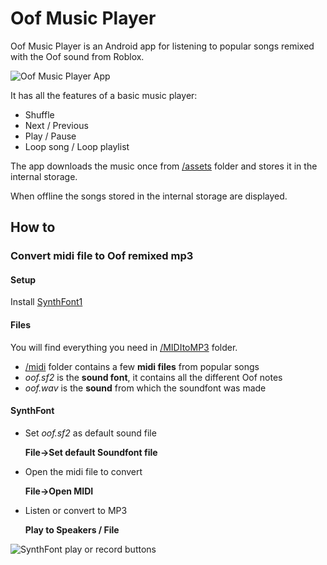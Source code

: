 # Oof Music Player

Oof Music Player is an Android app for listening to popular songs remixed with the Oof sound from Roblox.

![Oof Music Player App](https://i.imgur.com/tqelMz8l.jpg)

It has all the features of a basic music player:
- Shuffle
- Next / Previous
- Play / Pause
- Loop song / Loop playlist

The app downloads the music once from [/assets](https://github.com/DaniLecx/OofMusicPlayer/tree/master/assets) folder and stores it in the internal storage.

When offline the songs stored in the internal storage are displayed.

## How to 

### Convert midi file to Oof remixed mp3

#### Setup

Install [SynthFont1](http://www.synthfont.com/Downloads.html)

#### Files
You will find everything you need in [/MIDItoMP3](https://github.com/DaniLecx/OofMusicPlayer/tree/master/MIDItoMP3) folder.

- [/midi](https://github.com/DaniLecx/OofMusicPlayer/tree/master/MIDItoMP3/midi) folder contains a few **midi files** from popular songs
- *oof.sf2* is the **sound font**, it contains all the different Oof notes
- *oof.wav* is the **sound** from which the soundfont was made

#### SynthFont

- Set *oof.sf2* as default sound file 

  **File->Set default Soundfont file**

- Open the midi file to convert 

  **File->Open MIDI**
- Listen or convert to MP3 

  **Play to Speakers / File**

![SynthFont play or record buttons](https://i.imgur.com/PXDWJeY.png)